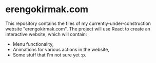 # erengokirmak.com
This repository contains the files of my currently-under-construction website "erengokirmak.com".
The project will use React to create an interactive website, which will contain:
- Menu functionality,
- Animations for various actions in the website,
- Some stuff that I'm not sure yet :p.

